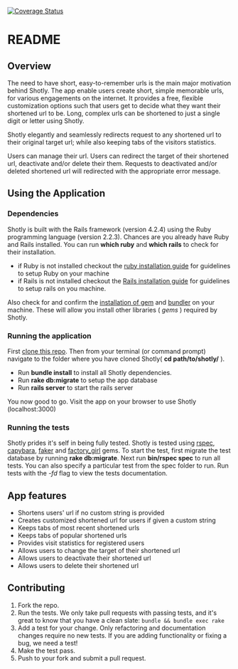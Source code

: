 [![Coverage Status](https://coveralls.io/repos/andela-aoduola/shotly/badge.svg?branch=master&service=github)](https://coveralls.io/github/andela-aoduola/shotly?branch=master)

# README
## Overview

The need to have short, easy-to-remember urls is the main major motivation behind Shotly. The app enable users create short, simple memorable urls, for various engagements on the internet. It provides a free, flexible customization options such that users get to decide what they want their shortened url to be. Long, complex urls can be shortened to just a single digit or letter using Shotly.

Shotly elegantly and seamlessly redirects request to any shortened url to their original target url; while also keeping tabs of the visitors statistics.

Users can manage their url. Users can redirect the target of their shortened url, deactivate and/or delete their them. Requests to deactivated and/or deleted shortened url will redirected with the appropriate error message.

## Using the Application

### Dependencies

Shotly is built with the Rails framework (version 4.2.4) using the Ruby programming language (version 2.2.3). Chances are you already have Ruby and Rails installed. You can run __which ruby__ and __which rails__ to check for their installation.

*   if Ruby is not installed checkout the [ruby installation guide](https://www.ruby-lang.org/en/downloads/) for guidelines to setup Ruby on your machine
*   if Rails is not installed checkout the [Rails installation guide](http://rubyonrails.org/download/) for guidelines to setup rails on you machine.

Also check for and confirm the [installation of gem](http://guides.rubygems.org/rubygems-basics/) and [bundler](http://rubygems.org) on your machine. These will allow you install other libraries ( _gems_ ) required by Shotly.

### Running the application

First [clone this repo](clone). Then from your terminal (or command prompt) navigate to the folder where you have cloned Shotly( __cd path/to/shotly/__ ).

*   Run __bundle install__ to install all Shotly dependencies.
*   Run __rake db:migrate__ to setup the app database
*   Run __rails server__ to start the rails server

You now good to go. Visit the app on your browser to use Shotly (localhost:3000)

### Running the tests

Shotly prides it's self in being fully tested. Shotly is tested using [rspec](http://rspec.info/), [capybara](http://jnicklas.github.io/capybara/), [faker](https://github.com/stympy/faker) and [factory_girl](http://www.rubydoc.info/gems/factory_girl/file/GETTING_STARTED.md) gems. To start the test, first migrate the test database by running __rake db:migrate__. Next run __bin/rspec spec__ to run all tests. You can also specify a particular test from the spec folder to run. Run tests with the _-fd_ flag to view the tests documentation.

## App features

*   Shortens users' url if no custom string is provided
*   Creates customized shortened url for users if given a custom string
*   Keeps tabs of most recent shortened urls
*   Keeps tabs of popular shortened urls
*   Provides visit statistics for registered users
*   Allows users to change the target of their shortened url
*   Allows users to deactivate their shortened url
*   Allows users to delete their shortened url

## Contributing
1. Fork the repo.
2. Run the tests. We only take pull requests with passing tests, and it's great
to know that you have a clean slate: `bundle && bundle exec rake`
3. Add a test for your change. Only refactoring and documentation changes
require no new tests. If you are adding functionality or fixing a bug, we need
a test!
4. Make the test pass.
5. Push to your fork and submit a pull request.
